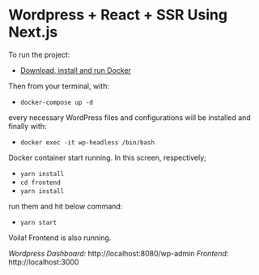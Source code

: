 # Wordpress + React + SSR Using Next.js

To run the project:

- [Download, install and run Docker](https://hub.docker.com/editions/community/docker-ce-desktop-mac)

Then from your terminal, with:

- `docker-compose up -d`

every necessary WordPress files and configurations will be installed and finally with:  

- `docker exec -it wp-headless /bin/bash`

Docker container start running. In this screen, respectively;

- `yarn install`
- `cd frontend`
- `yarn install`

run them and hit below command:

- `yarn start`

Voila! Frontend is also running.

*Wordpress Dashboard:* http://localhost:8080/wp-admin
*Frontend:* http://localhost:3000
